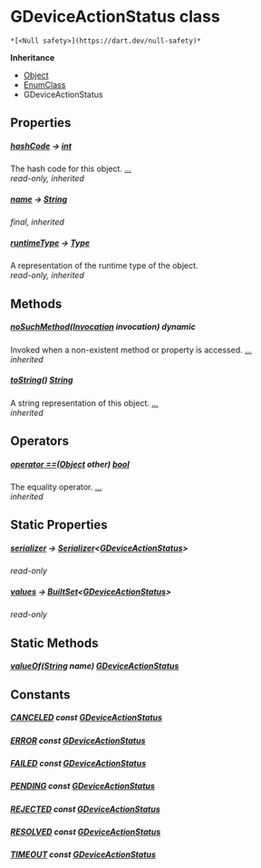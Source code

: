 


# GDeviceActionStatus class






    *[<Null safety>](https://dart.dev/null-safety)*





**Inheritance**

- [Object](https://api.flutter.dev/flutter/dart-core/Object-class.html)
- [EnumClass](https://pub.dev/documentation/built_value/8.2.0/built_value/EnumClass-class.html)
- GDeviceActionStatus







## Properties

##### [hashCode](https://api.flutter.dev/flutter/dart-core/Object/hashCode.html) &#8594; [int](https://api.flutter.dev/flutter/dart-core/int-class.html)



The hash code for this object. [...](https://api.flutter.dev/flutter/dart-core/Object/hashCode.html)  
_read-only, inherited_



##### [name](https://pub.dev/documentation/built_value/8.2.0/built_value/EnumClass/name.html) &#8594; [String](https://api.flutter.dev/flutter/dart-core/String-class.html)



   
_final, inherited_



##### [runtimeType](https://api.flutter.dev/flutter/dart-core/Object/runtimeType.html) &#8594; [Type](https://api.flutter.dev/flutter/dart-core/Type-class.html)



A representation of the runtime type of the object.   
_read-only, inherited_




## Methods

##### [noSuchMethod](https://api.flutter.dev/flutter/dart-core/Object/noSuchMethod.html)([Invocation](https://api.flutter.dev/flutter/dart-core/Invocation-class.html) invocation) dynamic



Invoked when a non-existent method or property is accessed. [...](https://api.flutter.dev/flutter/dart-core/Object/noSuchMethod.html)  
_inherited_



##### [toString](https://pub.dev/documentation/built_value/8.2.0/built_value/EnumClass/toString.html)() [String](https://api.flutter.dev/flutter/dart-core/String-class.html)



A string representation of this object. [...](https://pub.dev/documentation/built_value/8.2.0/built_value/EnumClass/toString.html)  
_inherited_




## Operators

##### [operator ==](https://api.flutter.dev/flutter/dart-core/Object/operator_equals.html)([Object](https://api.flutter.dev/flutter/dart-core/Object-class.html) other) [bool](https://api.flutter.dev/flutter/dart-core/bool-class.html)



The equality operator. [...](https://api.flutter.dev/flutter/dart-core/Object/operator_equals.html)  
_inherited_




## Static Properties

##### [serializer](../third_party_yonomi_graphql_schema_schema.docs.schema.gql/GDeviceActionStatus/serializer.md) &#8594; [Serializer](https://pub.dev/documentation/built_value/8.2.0/serializer/Serializer-class.html)&lt;[GDeviceActionStatus](../third_party_yonomi_graphql_schema_schema.docs.schema.gql/GDeviceActionStatus-class.md)>



   
_read-only_



##### [values](../third_party_yonomi_graphql_schema_schema.docs.schema.gql/GDeviceActionStatus/values.md) &#8594; [BuiltSet](https://pub.dev/documentation/built_collection/5.1.1/built_collection/BuiltSet-class.html)&lt;[GDeviceActionStatus](../third_party_yonomi_graphql_schema_schema.docs.schema.gql/GDeviceActionStatus-class.md)>



   
_read-only_




## Static Methods

##### [valueOf](../third_party_yonomi_graphql_schema_schema.docs.schema.gql/GDeviceActionStatus/valueOf.md)([String](https://api.flutter.dev/flutter/dart-core/String-class.html) name) [GDeviceActionStatus](../third_party_yonomi_graphql_schema_schema.docs.schema.gql/GDeviceActionStatus-class.md)



   





## Constants

##### [CANCELED](../third_party_yonomi_graphql_schema_schema.docs.schema.gql/GDeviceActionStatus/CANCELED-constant.md) const [GDeviceActionStatus](../third_party_yonomi_graphql_schema_schema.docs.schema.gql/GDeviceActionStatus-class.md)



   




##### [ERROR](../third_party_yonomi_graphql_schema_schema.docs.schema.gql/GDeviceActionStatus/ERROR-constant.md) const [GDeviceActionStatus](../third_party_yonomi_graphql_schema_schema.docs.schema.gql/GDeviceActionStatus-class.md)



   




##### [FAILED](../third_party_yonomi_graphql_schema_schema.docs.schema.gql/GDeviceActionStatus/FAILED-constant.md) const [GDeviceActionStatus](../third_party_yonomi_graphql_schema_schema.docs.schema.gql/GDeviceActionStatus-class.md)



   




##### [PENDING](../third_party_yonomi_graphql_schema_schema.docs.schema.gql/GDeviceActionStatus/PENDING-constant.md) const [GDeviceActionStatus](../third_party_yonomi_graphql_schema_schema.docs.schema.gql/GDeviceActionStatus-class.md)



   




##### [REJECTED](../third_party_yonomi_graphql_schema_schema.docs.schema.gql/GDeviceActionStatus/REJECTED-constant.md) const [GDeviceActionStatus](../third_party_yonomi_graphql_schema_schema.docs.schema.gql/GDeviceActionStatus-class.md)



   




##### [RESOLVED](../third_party_yonomi_graphql_schema_schema.docs.schema.gql/GDeviceActionStatus/RESOLVED-constant.md) const [GDeviceActionStatus](../third_party_yonomi_graphql_schema_schema.docs.schema.gql/GDeviceActionStatus-class.md)



   




##### [TIMEOUT](../third_party_yonomi_graphql_schema_schema.docs.schema.gql/GDeviceActionStatus/TIMEOUT-constant.md) const [GDeviceActionStatus](../third_party_yonomi_graphql_schema_schema.docs.schema.gql/GDeviceActionStatus-class.md)



   









